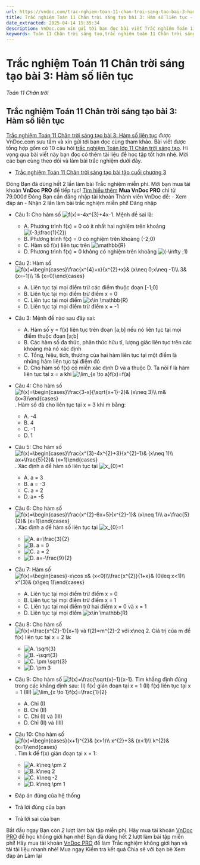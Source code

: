 ```yaml
---
url: https://vndoc.com/trac-nghiem-toan-11-chan-troi-sang-tao-bai-3-ham-so-lien-tuc-303688
title: Trắc nghiệm Toán 11 Chân trời sáng tạo bài 3: Hàm số liên tục - Toán 11 Chân trời - VnDoc.com
date_extracted: 2025-04-14 19:35:34
description: VnDoc.com xin gửi tới bạn đọc bài viết Trắc nghiệm Toán 11 Chân trời sáng tạo bài 3: Hàm số liên tục. Mời các bạn cùng tham khảo chi tiết.
keywords: Toán 11 Chân trời sáng tạo,trắc nghiệm toán 11 Chân trời sáng tạo,toán lớp 11 Chân trời sáng tạo,trắc nghiệm toán 11 chân trời,toán 11 chân trời,trắc nghiệm toán 11,trắc nghiệm toán 11 Chân trời sáng tạo bài 3,Trắc nghiệm Toán 11 Chân trời sáng tạo bài 3 Hàm số liên tục,bài 3 Hàm số liên tục,Hàm số liên tục
---
```


# Trắc nghiệm Toán 11 Chân trời sáng tạo bài 3: Hàm số liên tục
 _Toán 11 Chân trời_
## Trắc nghiệm Toán 11 Chân trời sáng tạo bài 3: Hàm số liên tục
[Trắc nghiệm Toán 11 Chân trời sáng tạo bài 3: Hàm số liên tục](<https://vndoc.com/trac-nghiem-toan-11-chan-troi-sang-tao-bai-3-ham-so-lien-tuc-303688>) được VnDoc.com sưu tầm và xin gửi tới bạn đọc cùng tham khảo.
Bài viết được tổng hợp gồm có 10 câu hỏi [trắc nghiệm Toán lớp 11 Chân trời sáng tạo](<https://vndoc.com/trac-nghiem-toan-11-chan-troi-sang-tao>). Hi vọng qua bài viết này bạn đọc có thêm tài liệu để học tập tốt hơn nhé. Mời các bạn cùng theo dõi và làm bài trắc nghiệm dưới đây.
  * [Trắc nghiệm Toán 11 Chân trời sáng tạo bài tập cuối chương 3](<https://vndoc.com/trac-nghiem-toan-11-chan-troi-sang-tao-bai-tap-cuoi-chuong-3-303692>)

Đóng
Bạn đã dùng hết 2 lần làm bài Trắc nghiệm miễn phí. Mời bạn mua tài khoản **VnDoc PRO** để tiếp tục\! [Tìm hiểu thêm](</pro>)
**Mua VnDoc PRO** chỉ từ 79.000đ
Đóng
Bạn cần đăng nhập tài khoản Thành viên VnDoc để:
\- Xem đáp án
\- Nhận 2 lần làm bài trắc nghiệm miễn phí\!
Đăng nhập 
  * Câu 1:
Cho hàm số ![f\(x\)=-4x^{3}+4x-1](https://tex.vdoc.vn?tex=f\(x\)%3D-4x%5E%7B3%7D%2B4x-1). Mệnh đề sai là:
    * A. Phương trình f\(x\) = 0 có ít nhất hai nghiệm trên khoảng ![\(-3;\\frac{1}{2}\)](https://tex.vdoc.vn?tex=\(-3%3B%5Cfrac%7B1%7D%7B2%7D\))
    * B. Phương trình f\(x\) = 0 có nghiệm trên khoảng \(-2;0\)
    * C. Hàm số f\(x\) liên tục trên ![\\mathbb{R}](https://tex.vdoc.vn?tex=%5Cmathbb%7BR%7D)
    * D. Phương trình f\(x\) = 0 không có nghiệm trên khoảng ![\(-\\infty ;1\)](https://tex.vdoc.vn?tex=\(-%5Cinfty%20%3B1\))
  * Câu 2:
Hàm số ![f\(x\)=\\begin{cases}\\frac{x^{4}+x}{x^{2}+x}& \(x\\neq 0;x\\neq -1\)\\\\ 3& \(x=-1\)\\\\ 1& \(x=0\)\\end{cases}](https://tex.vdoc.vn?tex=f\(x\)%3D%5Cbegin%7Bcases%7D%5Cfrac%7Bx%5E%7B4%7D%2Bx%7D%7Bx%5E%7B2%7D%2Bx%7D%26%20\(x%5Cneq%200%3Bx%5Cneq%20-1\)%5C%5C%203%26%20\(x%3D-1\)%5C%5C%201%26%20\(x%3D0\)%5Cend%7Bcases%7D)
    * A. Liên tục tại mọi điểm trừ các điểm thuộc đoạn \[-1;0\]
    * B. Liên tục tại mọi điểm trừ điểm x = 0
    * C. Liên tục tại mọi điểm ![x\\in \\mathbb{R}](https://tex.vdoc.vn?tex=x%5Cin%20%5Cmathbb%7BR%7D)
    * D. Liên tục tại mọi điểm trừ điểm x = -1
  * Câu 3:
Mệnh đề nào sau đây sai:
    * A. Hàm số y = f\(x\) liên tục trên đoạn \[a;b\] nếu nó liên tục tại mọi điểm thuộc đoạn \[a;b\]
    * B. Các hàm số đa thức, phân thức hữu tỉ, lượng giác liên tục trên các khoảng mà nó xác định
    * C. Tổng, hiệu, tích, thương của hai hàm liên tục tại một điểm là những hàm liên tục tại điểm đó
    * D. Cho hàm số f\(x\) có miền xác định D và a thuộc D. Ta nói f là hàm liên tục tại x = a khi ![\\lim_{x \\to a}f\(x\)=f\(a\)](https://tex.vdoc.vn?tex=%5Clim_%7Bx%20%5Cto%20a%7Df\(x\)%3Df\(a\))
  * Câu 4:
Cho hàm số ![f\(x\)=\\begin{cases}\\frac{3-x}{\\sqrt{x+1}-2}& \(x\\neq 3\)\\\\ m& \(x=3\)\\end{cases}](https://tex.vdoc.vn?tex=f\(x\)%3D%5Cbegin%7Bcases%7D%5Cfrac%7B3-x%7D%7B%5Csqrt%7Bx%2B1%7D-2%7D%26%20\(x%5Cneq%203\)%5C%5C%20m%26%20\(x%3D3\)%5Cend%7Bcases%7D). Hàm số đã cho liên tục tại x = 3 khi m bằng:
    * A. -4
    * B. 4
    * C. -1
    * D. 1
  * Câu 5:
Cho hàm số ![f\(x\)=\\begin{cases}\\frac{x^{3}-4x^{2}+3}{x^{2}-1}& \(x\\neq 1\)\\\\ ax+\\frac{5}{2}& \(x=1\)\\end{cases}](https://tex.vdoc.vn?tex=f\(x\)%3D%5Cbegin%7Bcases%7D%5Cfrac%7Bx%5E%7B3%7D-4x%5E%7B2%7D%2B3%7D%7Bx%5E%7B2%7D-1%7D%26%20\(x%5Cneq%201\)%5C%5C%20ax%2B%5Cfrac%7B5%7D%7B2%7D%26%20\(x%3D1\)%5Cend%7Bcases%7D). Xác định a để hàm số liên tục tại ![x_{0}=1](https://tex.vdoc.vn?tex=x_%7B0%7D%3D1)
    * A. a = 3
    * B. a = -3
    * C. a = 2
    * D. a= -5
  * Câu 6:
Cho hàm số ![f\(x\)=\\begin{cases}\\frac{x^{2}-6x+5}{x^{2}-1}& \(x\\neq 1\)\\\\ a+\\frac{5}{2}& \(x=1\)\\end{cases}](https://tex.vdoc.vn?tex=f\(x\)%3D%5Cbegin%7Bcases%7D%5Cfrac%7Bx%5E%7B2%7D-6x%2B5%7D%7Bx%5E%7B2%7D-1%7D%26%20\(x%5Cneq%201\)%5C%5C%20a%2B%5Cfrac%7B5%7D%7B2%7D%26%20\(x%3D1\)%5Cend%7Bcases%7D). Xác định a để hàm số liên tục tại ![x_{0}=1](https://tex.vdoc.vn?tex=x_%7B0%7D%3D1)
    * ![A. a=\\frac{3}{2}](https://tex.vdoc.vn?tex=A.%20a%3D%5Cfrac%7B3%7D%7B2%7D)
    * ![B. a = 0](https://tex.vdoc.vn?tex=B.%20a%20%3D%200)
    * ![C. a = 2](https://tex.vdoc.vn?tex=C.%20a%20%3D%202)
    * ![D. a=-\\frac{9}{2}](https://tex.vdoc.vn?tex=D.%20a%3D-%5Cfrac%7B9%7D%7B2%7D)
  * Câu 7:
Hàm số ![f\(x\)=\\begin{cases}-x\\cos x& \(x<0\)\\\\\\frac{x^{2}}{1+x}& \(0\\leq x<1\)\\\\ x^{3}& \(x\\geq 1\)\\end{cases}](https://tex.vdoc.vn?tex=f\(x\)%3D%5Cbegin%7Bcases%7D-x%5Ccos%20x%26%20\(x%3C0\)%5C%5C%5Cfrac%7Bx%5E%7B2%7D%7D%7B1%2Bx%7D%26%20\(0%5Cleq%20x%3C1\)%5C%5C%20x%5E%7B3%7D%26%20\(x%5Cgeq%201\)%5Cend%7Bcases%7D)
    * A. Liên tục tại mọi điểm trừ điểm x = 0
    * B. Liên tục tại mọi điểm trừ điểm x = 1
    * C. Liên tục tại mọi điểm trừ hai điểm x = 0 và x = 1
    * D. Liên tục tại mọi điểm ![x\\in \\mathbb{R}](https://tex.vdoc.vn?tex=x%5Cin%20%5Cmathbb%7BR%7D)
  * Câu 8:
Cho hàm số ![f\(x\)=\\frac{x^{2}-1}{x+1} và f\(2\)=m^{2}-2 với x\\neq 2](https://tex.vdoc.vn?tex=f\(x\)%3D%5Cfrac%7Bx%5E%7B2%7D-1%7D%7Bx%2B1%7D%20v%C3%A0%20f\(2\)%3Dm%5E%7B2%7D-2%20v%E1%BB%9Bi%20x%5Cneq%202). Giá trị của m để f\(x\) liên tục tại x = 2 là:
    * ![A. \\sqrt{3}](https://tex.vdoc.vn?tex=A.%20%5Csqrt%7B3%7D)
    * ![B. -\\sqrt{3}](https://tex.vdoc.vn?tex=B.%20-%5Csqrt%7B3%7D)
    * ![C. \\pm \\sqrt{3}](https://tex.vdoc.vn?tex=C.%20%5Cpm%20%5Csqrt%7B3%7D)
    * ![D. \\pm 3](https://tex.vdoc.vn?tex=D.%20%5Cpm%203)
  * Câu 9:
Cho hàm số ![f\(x\)=\\frac{\\sqrt{x}-1}{x-1}](https://tex.vdoc.vn?tex=f\(x\)%3D%5Cfrac%7B%5Csqrt%7Bx%7D-1%7D%7Bx-1%7D). Tìm khẳng định đúng trong các khẳng định sau:
\(I\) f\(x\) gián đoạn tại x = 1
\(II\) f\(x\) liên tục tại x = 1
\(III\) ![\\lim_{x \\to 1}f\(x\)=\\frac{1}{2}](https://tex.vdoc.vn?tex=%5Clim_%7Bx%20%5Cto%201%7Df\(x\)%3D%5Cfrac%7B1%7D%7B2%7D)
    * A. Chỉ \(I\)
    * B. Chỉ \(II\)
    * C. Chỉ \(I\) và \(III\)
    * D. Chỉ \(II\) và \(III\)
  * Câu 10:
Cho hàm số ![f\(x\)=\\begin{cases}\(x+1\)^{2}& \(x>1\)\\\\ x^{2}+3& \(x<1\)\\\\ k^{2}& \(x=1\)\\end{cases}](https://tex.vdoc.vn?tex=f\(x\)%3D%5Cbegin%7Bcases%7D\(x%2B1\)%5E%7B2%7D%26%20\(x%3E1\)%5C%5C%20x%5E%7B2%7D%2B3%26%20\(x%3C1\)%5C%5C%20k%5E%7B2%7D%26%20\(x%3D1\)%5Cend%7Bcases%7D). Tìm k để f\(x\) gián đoạn tại x = 1:
    * ![A. k\\neq \\pm 2](https://tex.vdoc.vn?tex=A.%20k%5Cneq%20%5Cpm%202)
    * ![B. k\\neq 2](https://tex.vdoc.vn?tex=B.%20k%5Cneq%202)
    * ![C. k\\neq -2](https://tex.vdoc.vn?tex=C.%20k%5Cneq%20-2)
    * ![D. k\\neq \\pm 1](https://tex.vdoc.vn?tex=D.%20k%5Cneq%20%5Cpm%201)

  * Đáp án đúng của hệ thống
  * Trả lời đúng của bạn
  * Trả lời sai của bạn

Bắt đầu ngay
Bạn còn _2_ lượt làm bài tập miễn phí. Hãy mua tài khoản [VnDoc PRO](</pro>) để học không giới hạn nhé\!  Bạn đã dùng hết 2 lượt làm bài tập miễn phí\! Hãy mua tài khoản [VnDoc PRO](</pro>) để làm Trắc nghiệm không giới hạn và tải tài liệu nhanh nhé\!  Mua ngay
Kiểm tra kết quả Chia sẻ với bạn bè Xem đáp án Làm lại

